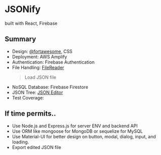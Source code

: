 # JSONify

built with React, Firebase

## Summary

- Design: [@fortawesome](https://www.npmjs.com/package/@fortawesome/fontawesome-free), CSS
- Deployment: AWS Amplify
- Authentication: Firebase Authentication
- File Handling: [FileReader](https://developer.mozilla.org/en/docs/Web/API/FileReader)
  > Load JSON file
- NoSQL Database: Firebase Firestore
- JSON Tree: [JSON Editor](https://github.com/josdejong/jsoneditor)
- Test Coverage:

## If time permits..

- Use Node.js and Express.js for server ENV and backend API
- Use ORM like mongoose for MongoDB or sequelize for MySQL
- Use Material-UI for better design on button, modal, dialog, input, and loading.
- Export edited JSON file